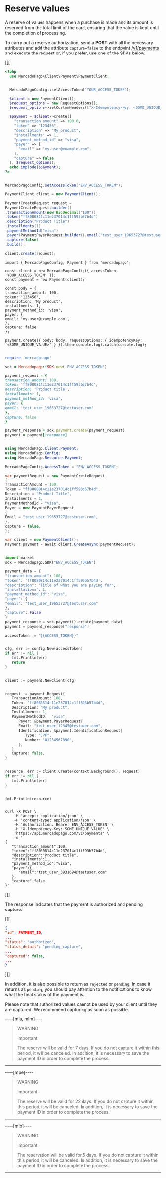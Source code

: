 # Reserve values

A reserve of values happens when a purchase is made and its amount is reserved from the total limit of the card, ensuring that the value is kept until the completion of processing.

To carry out a reserve authorization, send a **POST** with all the necessary attributes and add the attribute `capture=false` to the endpoint [/v1/payments](/developers/en/reference/payments/_payments/post) and execute the request or, if you prefer, use one of the SDKs below.

[[[
```php
<?php
  use MercadoPago\Client\Payment\PaymentClient;


  MercadoPagoConfig::setAccessToken("YOUR_ACCESS_TOKEN");

  $client = new PaymentClient();
  $request_options = new RequestOptions();
  $request_options->setCustomHeaders(["X-Idempotency-Key: <SOME_UNIQUE_VALUE>"]);

  $payment = $client->create([
    "transaction_amount" => 100.0,
    "token" => "123456",
    "description" => "My product",
    "installments" => 1,
    "payment_method_id" => "visa",
    "payer" => [
      "email" => "my.user@example.com",
    ],
    "capture" => false
  ], $request_options);
  echo implode($payment);
?>
```
```java

MercadoPagoConfig.setAccessToken("ENV_ACCESS_TOKEN");

PaymentClient client = new PaymentClient();

PaymentCreateRequest request =
PaymentCreateRequest.builder()
.transactionAmount(new BigDecimal("100"))
.token("ff8080814c11e237014c1ff593b57b4d")
.description("Product Title")
.installments(1)
.paymentMethodId("visa")
.payer(PaymentPayerRequest.builder().email("test_user_19653727@testuser.com").build())
.capture(false)
.build();

client.create(request);

```
```node
import { MercadoPagoConfig, Payment } from 'mercadopago';

const client = new MercadoPagoConfig({ accessToken: 'YOUR_ACCESS_TOKEN' });
const payment = new Payment(client);

const body = {
transaction_amount: 100,
token: '123456',
description: 'My product',
installments: 1,
payment_method_id: 'visa',
payer: {
email: 'my.user@example.com',
},
capture: false
};

payment.create({ body: body, requestOptions: { idempotencyKey: '<SOME_UNIQUE_VALUE>' } }).then(console.log).catch(console.log);
```
```ruby

require 'mercadopago'

sdk = Mercadopago::SDK.new('ENV_ACCESS_TOKEN')

payment_request = {
transaction_amount: 100,
token: 'ff8080814c11e237014c1ff593b57b4d',
description: 'Product title',
installments: 1,
payment_method_id: 'visa',
payer: {
email: 'test_user_19653727@testuser.com'
},
capture: false
}

payment_response = sdk.payment.create(payment_request)
payment = payment[:response]
```
```csharp

using MercadoPago.Client.Payment;
using MercadoPago.Config;
using MercadoPago.Resource.Payment;

MercadoPagoConfig.AccessToken = "ENV_ACCESS_TOKEN";

var paymentRequest = new PaymentCreateRequest
{
TransactionAmount = 100,
Token = "ff8080814c11e237014c1ff593b57b4d",
Description = "Product Title",
Installments = 1,
PaymentMethodId = "visa",
Payer = new PaymentPayerRequest
{
Email = "test_user_19653727@testuser.com",
},
capture = false,
};

var client = new PaymentClient();
Payment payment = await client.CreateAsync(paymentRequest);
```
```python

import market
sdk = Mercadopago.SDK("ENV_ACCESS_TOKEN")

payment_data = {
"transaction_amount": 100,
"token": 'ff8080814c11e237014c1ff593b57b4d',
"description": "Title of what you are paying for",
"installations": 1,
"payment_method_id": "visa",
"payer": {
"email": "test_user_19653727@testuser.com"
},
"capture": False
}
payment_response = sdk.payment().create(payment_data)
payment = payment_response["response"]
```
```go
accessToken := "{{ACCESS_TOKEN}}"


cfg, err := config.New(accessToken)
if err != nil {
   fmt.Println(err)
   return
}


client := payment.NewClient(cfg)


request := payment.Request{
   TransactionAmount: 100,
   Token: "ff8080814c11e237014c1ff593b57b4d",
   Description: "My product",
   Installments: 1,
   PaymentMethodID:  "visa",
      Payer: &payment.PayerRequest{
      Email: "test_user_12345@testuser.com",
      Identification: &payment.IdentificationRequest{
         Type: "CPF",
         Number: "01234567890",
      },
   },
   Capture: false,
}


resource, err := client.Create(context.Background(), request)
if err != nil {
   fmt.Println(err)
}


fmt.Println(resource)
```
```curl

curl -X POST \
    -H 'accept: application/json' \
    -H 'content-type: application/json' \
    -H 'Authorization: Bearer ENV_ACCESS_TOKEN' \
    -H 'X-Idempotency-Key: SOME_UNIQUE_VALUE' \
    'https://api.mercadopago.com/v1/payments' \
    -d '
{
   "transaction_amount":100,
   "token":"ff8080814c11e237014c1ff593b57b4d",
   "description":"Product title",
   "installments":1,
   "payment_method_id":"visa",
   "payer":{
      "email":"test_user_3931694@testuser.com"
   },
   "capture":false
}'

```
]]]


The response indicates that the payment is authorized and pending capture.


[[[
```json
{
"id": PAYMENT_ID,
...
"status": "authorized",
"status_detail": "pending_capture",
...
"captured": false,
...
}
```
]]]

In addition, it is also possible to return as `rejected` or `pending`. In case it returns as `pending`, you should pay attention to the notifications to know what the final status of the payment is.

Please note that authorized values cannot be used by your client until they are captured. We recommend capturing as soon as possible.


----[mla, mlm]----
> WARNING
>
> Important
>
> The reserve will be valid for 7 days. If you do not capture it within this period, it will be canceled. In addition, it is necessary to save the payment ID in order to complete the process.
------------

----[mpe]----
> WARNING
>
> Important
>
> The reserve will be valid for 22 days. If you do not capture it within this period, it will be canceled. In addition, it is necessary to save the payment ID in order to complete the process.
------------

----[mlb]----
> WARNING
>
> Important
>
> The reservation will be valid for 5 days. If you do not capture it within this period, it will be canceled. In addition, it is necessary to save the payment ID in order to complete the process.
------------